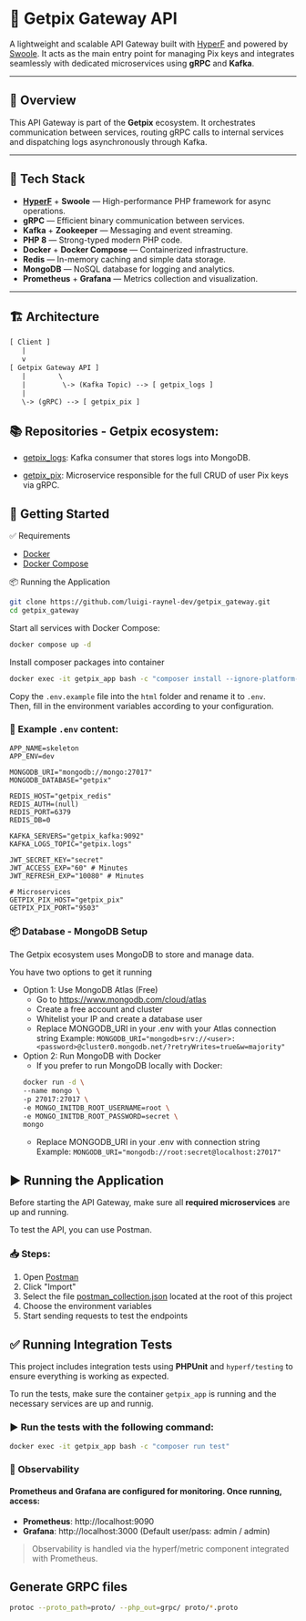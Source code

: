 # 🔑 Getpix Gateway API

A lightweight and scalable API Gateway built with [HyperF](https://hyperf.io/) and powered by [Swoole](https://www.swoole.co.uk/). It acts as the main entry point for managing Pix keys and integrates seamlessly with dedicated microservices using **gRPC** and **Kafka**.

---

## 🧠 Overview

This API Gateway is part of the **Getpix** ecosystem. It orchestrates communication between services, routing gRPC calls to internal services and dispatching logs asynchronously through Kafka.

---

## 🧱 Tech Stack

- **[HyperF](https://hyperf.io/)** + **Swoole** — High-performance PHP framework for async operations.
- **gRPC** — Efficient binary communication between services.
- **Kafka** + **Zookeeper** — Messaging and event streaming.
- **PHP 8** — Strong-typed modern PHP code.
- **Docker** + **Docker Compose** — Containerized infrastructure.
- **Redis** — In-memory caching and simple data storage.
- **MongoDB** — NoSQL database for logging and analytics.
- **Prometheus** + **Grafana** — Metrics collection and visualization.

---

## 🏗️ Architecture

```txt
[ Client ]
   |
   v
[ Getpix Gateway API ]
   |        \
   |         \-> (Kafka Topic) --> [ getpix_logs ]
   |
   \-> (gRPC) --> [ getpix_pix ]
```

## 📚 Repositories - Getpix ecosystem: 
- [getpix_logs](github.com/luigi-raynel-dev/getpix_logs): Kafka consumer that stores logs into MongoDB.

- [getpix_pix](github.com/luigi-raynel-dev/getpix_pix): Microservice responsible for the full CRUD of user Pix keys via gRPC.

## 🚀 Getting Started
✅ Requirements
- [Docker](https://www.docker.com/)
- [Docker Compose](https://docs.docker.com/compose/install/)

📦 Running the Application
```bash
git clone https://github.com/luigi-raynel-dev/getpix_gateway.git
cd getpix_gateway
```

Start all services with Docker Compose:
```bash
docker compose up -d
```

Install composer packages into container
```bash
docker exec -it getpix_app bash -c "composer install --ignore-platform-req=ext-mongodb"
```

Copy the `.env.example` file into the `html` folder and rename it to `.env`.  
Then, fill in the environment variables according to your configuration.

### 📄 Example `.env` content:

```env
APP_NAME=skeleton
APP_ENV=dev

MONGODB_URI="mongodb://mongo:27017"
MONGODB_DATABASE="getpix"

REDIS_HOST="getpix_redis"
REDIS_AUTH=(null)
REDIS_PORT=6379
REDIS_DB=0

KAFKA_SERVERS="getpix_kafka:9092"
KAFKA_LOGS_TOPIC="getpix.logs"

JWT_SECRET_KEY="secret"
JWT_ACCESS_EXP="60" # Minutes
JWT_REFRESH_EXP="10080" # Minutes

# Microservices
GETPIX_PIX_HOST="getpix_pix"
GETPIX_PIX_PORT="9503"
```

### 📦 Database - MongoDB Setup
The Getpix ecosystem uses MongoDB to store and manage data.

You have two options to get it running
- Option 1: Use MongoDB Atlas (Free)
  - Go to https://www.mongodb.com/cloud/atlas
  - Create a free account and cluster
  - Whitelist your IP and create a database user
  - Replace MONGODB_URI in your .env with your Atlas connection string Example: `MONGODB_URI="mongodb+srv://<user>:<password>@cluster0.mongodb.net/?retryWrites=true&w=majority"`
- Option 2: Run MongoDB with Docker
  - If you prefer to run MongoDB locally with Docker:
  ```bash
  docker run -d \
  --name mongo \
  -p 27017:27017 \
  -e MONGO_INITDB_ROOT_USERNAME=root \
  -e MONGO_INITDB_ROOT_PASSWORD=secret \
  mongo
  ```
  - Replace MONGODB_URI in your .env with connection string Example: `MONGODB_URI="mongodb://root:secret@localhost:27017"`

## ▶️ Running the Application

Before starting the API Gateway, make sure all **required microservices** are up and running.

To test the API, you can use Postman.

### 📥 Steps:
1. Open [Postman](https://www.postman.com/)
2. Click "Import"
3. Select the file [postman_collection.json](https://github.com/luigi-raynel-dev/getpix_gateway/blob/main/postman_collection.json) located at the root of this project
4. Choose the environment variables
5. Start sending requests to test the endpoints

## ✅ Running Integration Tests

This project includes integration tests using **PHPUnit** and `hyperf/testing` to ensure everything is working as expected.

To run the tests, make sure the container `getpix_app` is running and the necessary services are up and runnig.

### ▶️ Run the tests with the following command:

```bash
docker exec -it getpix_app bash -c "composer run test"
```

### 👀 Observability
#### Prometheus and Grafana are configured for monitoring. Once running, access:
- **Prometheus**: http://localhost:9090
- **Grafana**: http://localhost:3000 (Default user/pass: admin / admin)

> Observability is handled via the hyperf/metric component integrated with Prometheus.

## Generate GRPC files
```bash
protoc --proto_path=proto/ --php_out=grpc/ proto/*.proto
